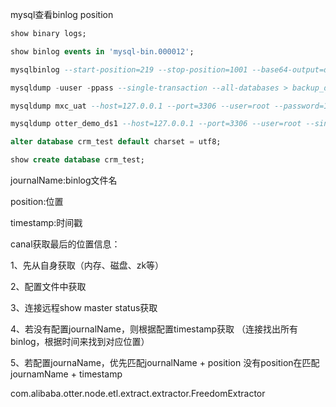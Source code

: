 mysql查看binlog position
```sql
show binary logs;

show binlog events in 'mysql-bin.000012';

mysqlbinlog --start-position=219 --stop-position=1001 --base64-output=decode-rows ../data/mysql-bin.000012

mysqldump -uuser -ppass --single-transaction --all-databases > backup_db.sql

mysqldump mxc_uat --host=127.0.0.1 --port=3306 --user=root --password=123456 --single-transaction --master-data=2 --result-file=F:/个人文件/otter_demo_ds1.sql

mysqldump otter_demo_ds1 --host=127.0.0.1 --port=3306 --user=root --single-transaction --master-data=2 --result-file=F:/个人文件/otter_demo_ds1.sql

alter database crm_test default charset = utf8;

show create database crm_test;
```

journalName:binlog文件名

position:位置 

timestamp:时间戳

canal获取最后的位置信息：

1、先从自身获取（内存、磁盘、zk等）

2、配置文件中获取

3、连接远程show master status获取

4、若没有配置journalName，则根据配置timestamp获取
   （连接找出所有binlog，根据时间来找到对应位置）

5、若配置journaName，优先匹配journalName + position
  没有position在匹配journamName + timestamp

com.alibaba.otter.node.etl.extract.extractor.FreedomExtractor